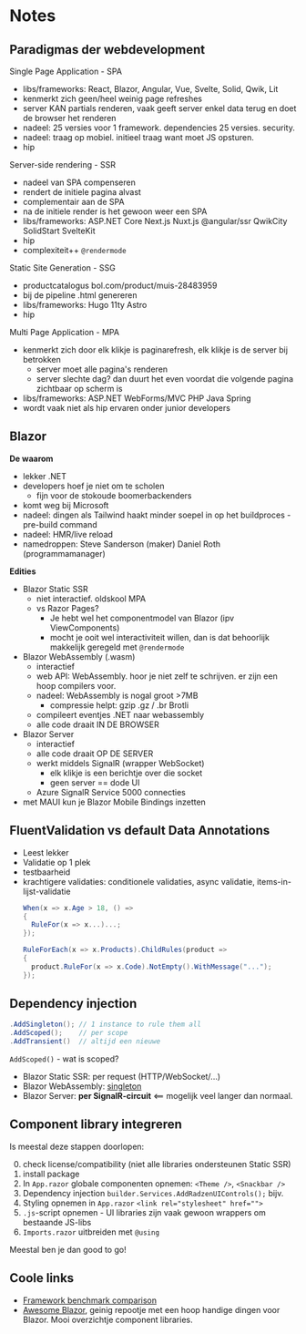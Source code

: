 # Notes

## Paradigmas der webdevelopment

Single Page Application - SPA
- libs/frameworks: React, Blazor, Angular, Vue, Svelte, Solid, Qwik, Lit
- kenmerkt zich geen/heel weinig page refreshes
- server KAN partials renderen, vaak geeft server enkel data terug en doet de browser het renderen
- nadeel: 25 versies voor 1 framework. dependencies 25 versies. security.
- nadeel: traag op mobiel. initieel traag want moet JS opsturen.
- hip

Server-side rendering - SSR
- nadeel van SPA compenseren
- rendert de initiele pagina alvast
- complementair aan de SPA
- na de initiele render is het gewoon weer een SPA
- libs/frameworks: ASP.NET Core  Next.js Nuxt.js @angular/ssr QwikCity SolidStart SvelteKit
- hip
- complexiteit++    `@rendermode`

Static Site Generation - SSG
- productcatalogus   bol.com/product/muis-28483959
- bij de pipeline  .html genereren
- libs/frameworks: Hugo 11ty Astro
- hip

Multi Page Application - MPA
- kenmerkt zich door elk klikje is paginarefresh, elk klikje is de server bij betrokken
  - server moet alle pagina's renderen
  - server slechte dag? dan duurt het even voordat die volgende pagina zichtbaar op scherm is
- libs/frameworks: ASP.NET WebForms/MVC  PHP  Java Spring
- wordt vaak niet als hip ervaren onder junior developers

## Blazor

**De waarom**

- lekker .NET
- developers hoef je niet om te scholen
  - fijn voor de stokoude boomerbackenders
- komt weg bij Microsoft
- nadeel: dingen als Tailwind haakt minder soepel in op het buildproces - pre-build command
- nadeel: HMR/live reload
- namedroppen: Steve Sanderson (maker)    Daniel Roth (programmamanager)

**Edities**

- Blazor Static SSR
  - niet interactief. oldskool MPA
  - vs Razor Pages?
    - Je hebt wel het componentmodel van Blazor (ipv ViewComponents)
    - mocht je ooit wel interactiviteit willen, dan is dat behoorlijk makkelijk geregeld met `@rendermode`
- Blazor WebAssembly  (.wasm)
  - interactief
  - web API: WebAssembly. hoor je niet zelf te schrijven. er zijn een hoop compilers voor.
  - nadeel: WebAssembly is nogal groot  >7MB
    - compressie helpt: gzip .gz / .br Brotli
  - compileert eventjes .NET naar webassembly
  - alle code draait IN DE BROWSER
- Blazor Server
  - interactief
  - alle code draait OP DE SERVER
  - werkt middels SignalR  (wrapper WebSocket)
    - elk klikje is een berichtje over die socket
    - geen server == dode UI
  - Azure SignalR Service  5000 connecties
- met MAUI kun je Blazor Mobile Bindings inzetten

## FluentValidation vs default Data Annotations

- Leest lekker
- Validatie op 1 plek
- testbaarheid
- krachtigere validaties: conditionele validaties, async validatie, items-in-lijst-validatie
  ```cs
  When(x => x.Age > 18, () =>
  {
    RuleFor(x => x...)...;
  });

  RuleForEach(x => x.Products).ChildRules(product =>
  {
    product.RuleFor(x => x.Code).NotEmpty().WithMessage("...");
  });
  ```

## Dependency injection

```cs
.AddSingleton(); // 1 instance to rule them all 
.AddScoped();    // per scope
.AddTransient()  // altijd een nieuwe
```

`AddScoped()` - wat is scoped?

- Blazor Static SSR: per request (HTTP/WebSocket/...)
- Blazor WebAssembly: [singleton](https://learn.microsoft.com/en-us/aspnet/core/blazor/fundamentals/dependency-injection?view=aspnetcore-9.0#service-lifetime)
- Blazor Server: **per SignalR-circuit**  <== mogelijk veel langer dan normaal.

## Component library integreren

Is meestal deze stappen doorlopen:

0. check license/compatibility (niet alle libraries ondersteunen Static SSR)
1. install package
2. In `App.razor` globale componenten opnemen: `<Theme />`, `<Snackbar />`
3. Dependency injection  `builder.Services.AddRadzenUIControls();` bijv.
4. Styling opnemen in `App.razor`  `<link rel="stylesheet" href="">`
5. `.js`-script opnemen - UI libraries zijn vaak gewoon wrappers om bestaande JS-libs
6. `Imports.razor` uitbreiden met `@using`

Meestal ben je dan good to go!

## Coole links

- [Framework benchmark comparison](https://github.com/krausest/js-framework-benchmark)
- [Awesome Blazor](https://github.com/AdrienTorris/awesome-blazor?tab=readme-ov-file#libraries--extensions), geinig repootje met een hoop handige dingen voor Blazor. Mooi overzichtje component libraries.






